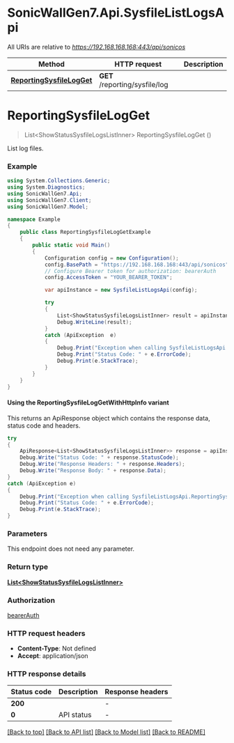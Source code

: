 # SonicWallGen7.Api.SysfileListLogsApi

All URIs are relative to *https://192.168.168.168:443/api/sonicos*

| Method | HTTP request | Description |
|--------|--------------|-------------|
| [**ReportingSysfileLogGet**](SysfileListLogsApi.md#reportingsysfilelogget) | **GET** /reporting/sysfile/log |  |

<a id="reportingsysfilelogget"></a>
# **ReportingSysfileLogGet**
> List&lt;ShowStatusSysfileLogsListInner&gt; ReportingSysfileLogGet ()



List log files.

### Example
```csharp
using System.Collections.Generic;
using System.Diagnostics;
using SonicWallGen7.Api;
using SonicWallGen7.Client;
using SonicWallGen7.Model;

namespace Example
{
    public class ReportingSysfileLogGetExample
    {
        public static void Main()
        {
            Configuration config = new Configuration();
            config.BasePath = "https://192.168.168.168:443/api/sonicos";
            // Configure Bearer token for authorization: bearerAuth
            config.AccessToken = "YOUR_BEARER_TOKEN";

            var apiInstance = new SysfileListLogsApi(config);

            try
            {
                List<ShowStatusSysfileLogsListInner> result = apiInstance.ReportingSysfileLogGet();
                Debug.WriteLine(result);
            }
            catch (ApiException  e)
            {
                Debug.Print("Exception when calling SysfileListLogsApi.ReportingSysfileLogGet: " + e.Message);
                Debug.Print("Status Code: " + e.ErrorCode);
                Debug.Print(e.StackTrace);
            }
        }
    }
}
```

#### Using the ReportingSysfileLogGetWithHttpInfo variant
This returns an ApiResponse object which contains the response data, status code and headers.

```csharp
try
{
    ApiResponse<List<ShowStatusSysfileLogsListInner>> response = apiInstance.ReportingSysfileLogGetWithHttpInfo();
    Debug.Write("Status Code: " + response.StatusCode);
    Debug.Write("Response Headers: " + response.Headers);
    Debug.Write("Response Body: " + response.Data);
}
catch (ApiException e)
{
    Debug.Print("Exception when calling SysfileListLogsApi.ReportingSysfileLogGetWithHttpInfo: " + e.Message);
    Debug.Print("Status Code: " + e.ErrorCode);
    Debug.Print(e.StackTrace);
}
```

### Parameters
This endpoint does not need any parameter.
### Return type

[**List&lt;ShowStatusSysfileLogsListInner&gt;**](ShowStatusSysfileLogsListInner.md)

### Authorization

[bearerAuth](../README.md#bearerAuth)

### HTTP request headers

 - **Content-Type**: Not defined
 - **Accept**: application/json


### HTTP response details
| Status code | Description | Response headers |
|-------------|-------------|------------------|
| **200** |  |  -  |
| **0** | API status |  -  |

[[Back to top]](#) [[Back to API list]](../README.md#documentation-for-api-endpoints) [[Back to Model list]](../README.md#documentation-for-models) [[Back to README]](../README.md)

